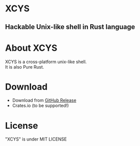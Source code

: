 # XCYS
## Hackable Unix-like shell in Rust language

# About XCYS
XCYS is a cross-platform unix-like shell.  
It is also Pure Rust.

# Download
 - Download from [GitHub Release](https://github.com/Lattexshz/Xcys/releases)
 - Crates.io (to be supported!)

# License
"XCYS" is under MIT LICENSE
